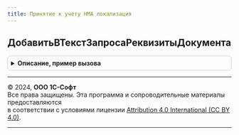 ```yaml
---
title: Принятие к учету НМА локализация
---
```



## ДобавитьВТекстЗапросаРеквизитыДокумента
<details style="margin: 1em 0; padding: 0.5em; border: 1px solid #ccc; border-radius: 6px;">

<summary style="font-weight: bold; cursor: pointer;">Описание, пример вызова</summary>

```bsl

// Добавляет в текст запроса реквизиты шапки документа.
//  Реквизиты добавляются вместо параметра "&ПринятиеКУчетуНМА_РеквизитыДокумента".
//
// Параметры:
//  ТекстЗапроса - Строка				 - Исходный текст запроса.
//  ИмяТаблицы	 - Строка, Неопределено	 - Синоним таблицы документа в запросе.
//  	Для получения пустых значений нужно передать "Неопределено".
//
Процедура ДобавитьВТекстЗапросаРеквизитыДокумента(ТекстЗапроса, ИмяТаблицы = Неопределено) Экспорт
```

Пример вызова
```bsl
ПринятиеКУчетуНМАЛокализация.ДобавитьВТекстЗапросаРеквизитыДокумента(ТекстЗапроса, ИмяТаблицы);
```
</details>

---

© 2024, **ООО 1С-Софт**  
Все права защищены. Эта программа и сопроводительные материалы предоставляются  
в соответствии с условиями лицензии [Attribution 4.0 International (CC BY 4.0)](https://creativecommons.org/licenses/by/4.0/legalcode).

---
